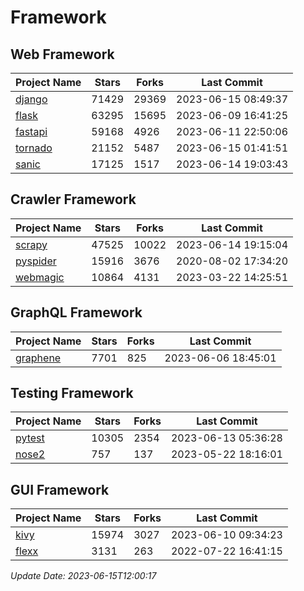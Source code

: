 # Framework

## Web Framework
| Project Name | Stars | Forks | Last Commit |
| ------------ | ----- | ----- | ----------- |
| [django](https://github.com/django/django) | 71429 | 29369 | 2023-06-15 08:49:37 |
| [flask](https://github.com/pallets/flask) | 63295 | 15695 | 2023-06-09 16:41:25 |
| [fastapi](https://github.com/tiangolo/fastapi) | 59168 | 4926 | 2023-06-11 22:50:06 |
| [tornado](https://github.com/tornadoweb/tornado) | 21152 | 5487 | 2023-06-15 01:41:51 |
| [sanic](https://github.com/sanic-org/sanic) | 17125 | 1517 | 2023-06-14 19:03:43 |

## Crawler Framework
| Project Name | Stars | Forks | Last Commit |
| ------------ | ----- | ----- | ----------- |
| [scrapy](https://github.com/scrapy/scrapy) | 47525 | 10022 | 2023-06-14 19:15:04 |
| [pyspider](https://github.com/binux/pyspider) | 15916 | 3676 | 2020-08-02 17:34:20 |
| [webmagic](https://github.com/code4craft/webmagic) | 10864 | 4131 | 2023-03-22 14:25:51 |

## GraphQL Framework
| Project Name | Stars | Forks | Last Commit |
| ------------ | ----- | ----- | ----------- |
| [graphene](https://github.com/graphql-python/graphene) | 7701 | 825 | 2023-06-06 18:45:01 |

## Testing Framework
| Project Name | Stars | Forks | Last Commit |
| ------------ | ----- | ----- | ----------- |
| [pytest](https://github.com/pytest-dev/pytest) | 10305 | 2354 | 2023-06-13 05:36:28 |
| [nose2](https://github.com/nose-devs/nose2) | 757 | 137 | 2023-05-22 18:16:01 |

## GUI Framework
| Project Name | Stars | Forks | Last Commit |
| ------------ | ----- | ----- | ----------- |
| [kivy](https://github.com/kivy/kivy) | 15974 | 3027 | 2023-06-10 09:34:23 |
| [flexx](https://github.com/flexxui/flexx) | 3131 | 263 | 2022-07-22 16:41:15 |

*Update Date: 2023-06-15T12:00:17*